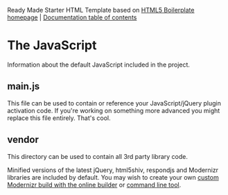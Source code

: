 Ready Made Starter HTML Template based on [HTML5 Boilerplate homepage](https://html5boilerplate.com/) | [Documentation
table of contents](TOC.md)

# The JavaScript

Information about the default JavaScript included in the project.

## main.js

This file can be used to contain or reference your JavaScript/jQuery plugin activation code.
If you're working on something more advanced you might replace this file
entirely. That's cool. 

## vendor

This directory can be used to contain all 3rd party library code.

Minified versions of the latest jQuery, html5shiv, respondjs and Modernizr libraries are included by
default. You may wish to create your own [custom Modernizr
build with the online builder](https://www.modernizr.com/download/) or [command
line tool](https://modernizr.com/docs#command-line-config).
